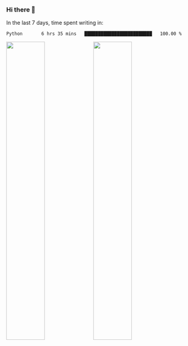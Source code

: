 ### Hi there 👋

In the last 7 days, time spent writing in:

<!--START_SECTION:waka-->
```text
Python       6 hrs 35 mins   █████████████████████████   100.00 % 
```
<!--END_SECTION:waka-->

<img src="https://wakatime.com/share/@jimtje/5d0c92de-08f8-4a72-8f2f-6a9693d1e318.svg" width=45% height=45%> <img src="https://wakatime.com/share/@jimtje/501498ae-bda5-4da7-a89d-b40bcdd5556d.svg" width=45% height=45%>
